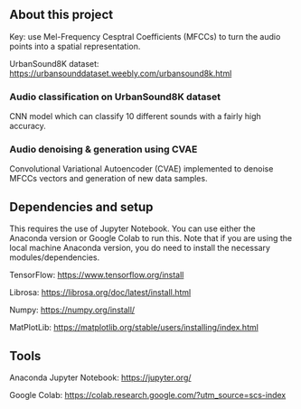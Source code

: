 ## About this project
Key: use Mel-Frequency Cesptral Coefficients (MFCCs) to turn the audio points into a spatial representation.

UrbanSound8K dataset: https://urbansounddataset.weebly.com/urbansound8k.html 

### Audio classification on UrbanSound8K dataset
CNN model which can classify 10 different sounds with a fairly high accuracy.

### Audio denoising & generation using CVAE
Convolutional Variational Autoencoder (CVAE) implemented to denoise MFCCs vectors and generation of new data samples.

## Dependencies and setup
This requires the use of Jupyter Notebook. You can use either the Anaconda version or Google Colab to run this. Note that if you are using the local machine Anaconda version, you do need to install the necessary modules/dependencies.

TensorFlow: https://www.tensorflow.org/install

Librosa: https://librosa.org/doc/latest/install.html

Numpy: https://numpy.org/install/

MatPlotLib: https://matplotlib.org/stable/users/installing/index.html

## Tools
Anaconda Jupyter Notebook: https://jupyter.org/

Google Colab: https://colab.research.google.com/?utm_source=scs-index
